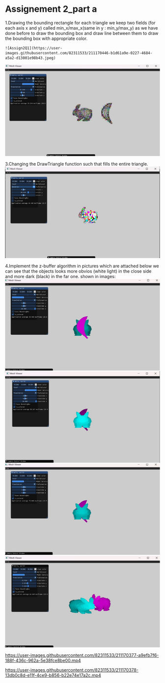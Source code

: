 # Assignement 2_part a
 

 1.Drawing the bounding rectangle for each triangle
    we keep two fields (for each axis x and y) called min_x/max_x(same in y : min_y/max_y) as we have done before to draw the bounding box
    and draw line between them to draw the bounding box with appropriate color.
    
    ![Assign2Q1](https://user-images.githubusercontent.com/82311533/211170446-b1d61a9e-0227-4684-a5a2-d13001e98b43.jpeg)
    
    

![enter image description here](Assign2Q1.jpeg)



3.Changing the DrawTriangle function such that fills the entire triangle.
    ![enter image description here](Assign2Q3.jpeg)

4.Implement the z-buffer algorithm
    in pictures which are attached below we can see that the objects looks more obvios (white light) in the close side 
    and more dark (black) in the far one.
    shown in images:
![enter image description here](Assign2Q41.jpeg)
![enter image description here](Assign2Q42.jpeg) 
![enter image description here](Assign2Q43.jpeg)
![enter image description here](Assign2Q44.jpeg)




https://user-images.githubusercontent.com/82311533/211170377-a9efb7f6-188f-436c-962a-5e38fce8be00.mp4



https://user-images.githubusercontent.com/82311533/211170378-13db0c8d-e11f-4ce9-b856-b22e74e17a2c.mp4

